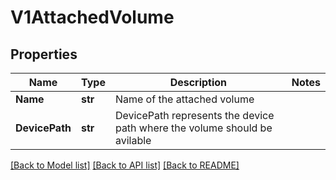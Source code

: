 # V1AttachedVolume

## Properties
Name | Type | Description | Notes
------------ | ------------- | ------------- | -------------
**Name** | **str** | Name of the attached volume | 
**DevicePath** | **str** | DevicePath represents the device path where the volume should be avilable | 

[[Back to Model list]](../README.md#documentation-for-models) [[Back to API list]](../README.md#documentation-for-api-endpoints) [[Back to README]](../README.md)


